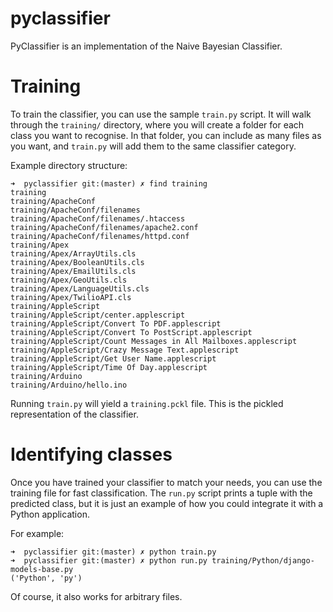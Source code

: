 pyclassifier
============

PyClassifier is an implementation of the Naive Bayesian Classifier.

Training
========

To train the classifier, you can use the sample `train.py` script. It will walk through the `training/` directory, where you will create a folder for each class you want to recognise. In that folder, you can include as many files as you want, and `train.py` will add them to the same classifier category.

Example directory structure:

    ➜  pyclassifier git:(master) ✗ find training
    training
    training/ApacheConf
    training/ApacheConf/filenames
    training/ApacheConf/filenames/.htaccess
    training/ApacheConf/filenames/apache2.conf
    training/ApacheConf/filenames/httpd.conf
    training/Apex
    training/Apex/ArrayUtils.cls
    training/Apex/BooleanUtils.cls
    training/Apex/EmailUtils.cls
    training/Apex/GeoUtils.cls
    training/Apex/LanguageUtils.cls
    training/Apex/TwilioAPI.cls
    training/AppleScript
    training/AppleScript/center.applescript
    training/AppleScript/Convert To PDF.applescript
    training/AppleScript/Convert To PostScript.applescript
    training/AppleScript/Count Messages in All Mailboxes.applescript
    training/AppleScript/Crazy Message Text.applescript
    training/AppleScript/Get User Name.applescript
    training/AppleScript/Time Of Day.applescript
    training/Arduino
    training/Arduino/hello.ino

Running `train.py` will yield a `training.pckl` file. This is the pickled representation of the classifier. 

Identifying classes
===================

Once you have trained your classifier to match your needs, you can use the training file for fast classification. The `run.py` script prints a tuple with the predicted class, but it is just an example of how you could integrate it with a Python application.

For example:

    ➜  pyclassifier git:(master) ✗ python train.py 
    ➜  pyclassifier git:(master) ✗ python run.py training/Python/django-models-base.py
    ('Python', 'py')

Of course, it also works for arbitrary files.
